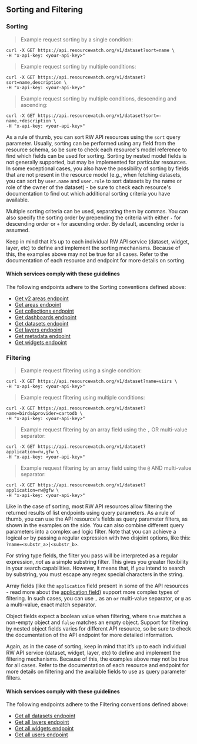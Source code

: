 ## Sorting and Filtering

### Sorting

> Example request sorting by a single condition:

```shell
curl -X GET https://api.resourcewatch.org/v1/dataset?sort=name \
-H "x-api-key: <your-api-key>"
```

> Example request sorting by multiple conditions:

```shell
curl -X GET https://api.resourcewatch.org/v1/dataset?sort=name,description \
-H "x-api-key: <your-api-key>"
```

> Example request sorting by multiple conditions, descending and ascending:

```shell
curl -X GET https://api.resourcewatch.org/v1/dataset?sort=-name,+description \
-H "x-api-key: <your-api-key>"
```

As a rule of thumb, you can sort RW API resources using the `sort` query parameter. Usually, sorting can be performed using any field from the resource schema, so be sure to check each resource's model reference to find which fields can be used for sorting. Sorting by nested model fields is not generally supported, but may be implemented for particular resources. In some exceptional cases, you also have the possibility of sorting by fields that are not present in the resource model (e.g., when fetching datasets, you can sort by `user.name` and `user.role` to sort datasets by the name or role of the owner of the dataset) - be sure to check each resource's documentation to find out which additional sorting criteria you have available.

Multiple sorting criteria can be used, separating them by commas. You can also specify the sorting order by prepending the criteria with either `-` for descending order or `+` for ascending order. By default, ascending order is assumed.

Keep in mind that it’s up to each individual RW API service (dataset, widget, layer, etc) to define and implement the sorting mechanisms. Because of this, the examples above may not be true for all cases. Refer to the documentation of each resource and endpoint for more details on sorting.

#### Which services comply with these guidelines

The following endpoints adhere to the Sorting conventions defined above:

* [Get v2 areas endpoint](reference.html#getting-all-user-areas)
* [Get areas endpoint](reference.html#get-user-areas)
* [Get collections endpoint](reference.html#getting-collections-for-the-request-user)
* [Get dashboards endpoint](reference.html#getting-all-dashboards)
* [Get datasets endpoint](reference.html#getting-all-datasets)
* [Get layers endpoint](reference.html#getting-all-layers)
* [Get metadata endpoint](reference.html#getting-all-metadata)
* [Get widgets endpoint](reference.html#getting-all-widgets)

### Filtering

> Example request filtering using a single condition:

```shell
curl -X GET https://api.resourcewatch.org/v1/dataset?name=viirs \
-H "x-api-key: <your-api-key>"
```

> Example request filtering using multiple conditions:

```shell
curl -X GET https://api.resourcewatch.org/v1/dataset?name=birds&provider=cartodb \
-H "x-api-key: <your-api-key>"
```

> Example request filtering by an array field using the `,` OR multi-value separator:

```shell
curl -X GET https://api.resourcewatch.org/v1/dataset?application=rw,gfw \
-H "x-api-key: <your-api-key>"
```

> Example request filtering by an array field using the `@` AND multi-value separator:

```shell
curl -X GET https://api.resourcewatch.org/v1/dataset?application=rw@gfw \
-H "x-api-key: <your-api-key>"
```

Like in the case of sorting, most RW API resources allow filtering the returned results of list endpoints using query parameters. As a rule of thumb, you can use the API resource's fields as query parameter filters, as shown in the examples on the side. You can also combine different query parameters into a complex `and` logic filter. Note that you can achieve a logical `or` by passing a regular expression with two disjoint options, like this: `?name=<substr_a>|<substr_b>`.

For string type fields, the filter you pass will be interpreted as a regular expression, _not_ as a simple substring filter. This gives you greater flexibility in your search capabilities. However, it means that, if you intend to search by substring, you must escape any regex special characters in the string.

Array fields (like the `application` field present in some of the API resources - read more about the [application field](concepts.html#applications)) support more complex types of filtering. In such cases, you can use `,` as an `or` multi-value separator, or `@` as a multi-value, exact match separator.

Object fields expect a boolean value when filtering, where `true` matches a non-empty object and `false` matches an empty object. Support for filtering by nested object fields varies for different API resource, so be sure to check the documentation of the API endpoint for more detailed information.

Again, as in the case of sorting, keep in mind that it’s up to each individual RW API service (dataset, widget, layer, etc) to define and implement the filtering mechanisms. Because of this, the examples above may not be true for all cases. Refer to the documentation of each resource and endpoint for more details on filtering and the available fields to use as query parameter filters.

#### Which services comply with these guidelines

The following endpoints adhere to the Filtering conventions defined above:

* [Get all datasets endpoint](reference.html#getting-all-datasets)
* [Get all layers endpoint](reference.html#getting-all-layers)
* [Get all widgets endpoint](reference.html#getting-all-widgets)
* [Get all users endpoint](reference.html#getting-all-users)
